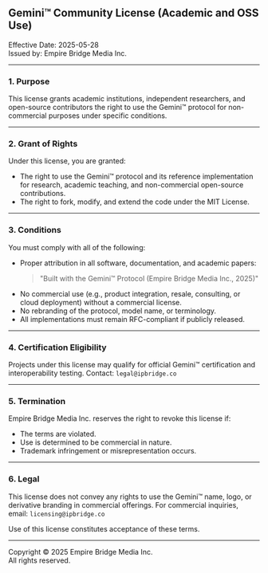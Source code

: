 ## Gemini™ Community License (Academic and OSS Use)

Effective Date: 2025-05-28  
Issued by: Empire Bridge Media Inc.

---

### 1. Purpose
This license grants academic institutions, independent researchers, and open-source contributors the right to use the Gemini™ protocol for non-commercial purposes under specific conditions.

---

### 2. Grant of Rights
Under this license, you are granted:
- The right to use the Gemini™ protocol and its reference implementation for research, academic teaching, and non-commercial open-source contributions.
- The right to fork, modify, and extend the code under the MIT License.

---

### 3. Conditions
You must comply with all of the following:
- Proper attribution in all software, documentation, and academic papers:
  > "Built with the Gemini™ Protocol (Empire Bridge Media Inc., 2025)"
- No commercial use (e.g., product integration, resale, consulting, or cloud deployment) without a commercial license.
- No rebranding of the protocol, model name, or terminology.
- All implementations must remain RFC-compliant if publicly released.

---

### 4. Certification Eligibility
Projects under this license may qualify for official Gemini™ certification and interoperability testing. Contact: `legal@ipbridge.co`

---

### 5. Termination
Empire Bridge Media Inc. reserves the right to revoke this license if:
- The terms are violated.
- Use is determined to be commercial in nature.
- Trademark infringement or misrepresentation occurs.

---

### 6. Legal
This license does not convey any rights to use the Gemini™ name, logo, or derivative branding in commercial offerings. For commercial inquiries, email: `licensing@ipbridge.co`

Use of this license constitutes acceptance of these terms.

---

Copyright © 2025 Empire Bridge Media Inc.  
All rights reserved.
